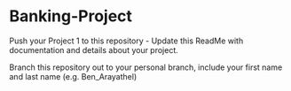 # Banking-Project
Push your Project 1 to this repository - Update this ReadMe with documentation and details about your project. 

Branch this repository out to your personal branch, include your first name and last name (e.g. Ben_Arayathel)


